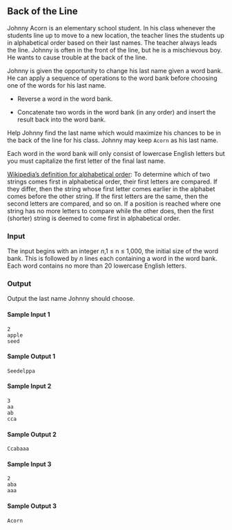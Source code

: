 ## Back of the Line

Johnny Acorn is an elementary school student. In his class whenever the students line up to move to a new location, the teacher lines the students up in alphabetical order based on their last names. The teacher always leads the line. Johnny is often in the front of the line, but he is a mischievous boy. He wants to cause trouble at the back of the line.

Johnny is given the opportunity to change his last name given a word bank. He can apply a sequence of operations to the word bank before choosing one of the words for his last name.

- Reverse a word in the word bank.

- Concatenate two words in the word bank (in any order) and insert the result back into the word bank.

Help Johnny find the last name which would maximize his chances to be in the back of the line for his class. Johnny may keep `Acorn` as his last name.

Each word in the word bank will only consist of lowercase English letters but you must capitalize the first letter of the final last name.

[Wikipedia’s definition for alphabetical order](https://en.wikipedia.org/wiki/Alphabetical_order): To determine which of two strings comes first in alphabetical order, their first letters are compared. If they differ, then the string whose first letter comes earlier in the alphabet comes before the other string. If the first letters are the same, then the second letters are compared, and so on. If a position is reached where one string has no more letters to compare while the other does, then the first (shorter) string is deemed to come first in alphabetical order.

### Input
The input begins with an integer *n*,1 ≤ n ≤ 1,000, the initial size of the word bank. This is followed by *n* lines each containing a word in the word bank. Each word contains no more than 20 lowercase English letters.

### Output
Output the last name Johnny should choose.


#### Sample Input 1
```
2
apple
seed
```

#### Sample Output 1
```
Seedelppa
```

#### Sample Input 2
```
3
aa
ab
cca
```

#### Sample Output 2
```
Ccabaaa
```

#### Sample Input 3
```
2
aba
aaa
```

#### Sample Output 3
```
Acorn
```
